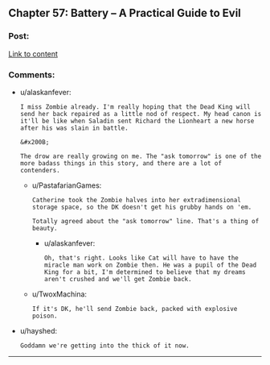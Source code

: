 ## Chapter 57: Battery – A Practical Guide to Evil

### Post:

[Link to content](https://practicalguidetoevil.wordpress.com/2020/09/08/chapter-57-battery/)

### Comments:

- u/alaskanfever:
  ```
  I miss Zombie already. I'm really hoping that the Dead King will send her back repaired as a little nod of respect. My head canon is it'll be like when Saladin sent Richard the Lionheart a new horse after his was slain in battle.

  &#x200B;

  The drow are really growing on me. The "ask tomorrow" is one of the more badass things in this story, and there are a lot of contenders.
  ```

  - u/PastafarianGames:
    ```
    Catherine took the Zombie halves into her extradimensional storage space, so the DK doesn't get his grubby hands on 'em.

    Totally agreed about the "ask tomorrow" line. That's a thing of beauty.
    ```

    - u/alaskanfever:
      ```
      Oh, that's right. Looks like Cat will have to have the miracle man work on Zombie then. He was a pupil of the Dead King for a bit, I'm determined to believe that my dreams aren't crushed and we'll get Zombie back.
      ```

  - u/TwoxMachina:
    ```
    If it's DK, he'll send Zombie back, packed with explosive poison.
    ```

- u/hayshed:
  ```
  Goddamn we're getting into the thick of it now.
  ```

---

